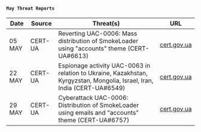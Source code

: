 #### `May Threat Reports`
| Date | Source | Threat(s) | URL |
| --- | --- | --- | --- |
| 05 MAY | CERT-UA | Reverting UAC-0006: Mass distribution of SmokeLoader using "accounts" theme (CERT-UA#6613) | [cert.gov.ua](https://cert.gov.ua/article/4555802) |
| 22 MAY | CERT-UA | Espionage activity UAC-0063 in relation to Ukraine, Kazakhstan, Kyrgyzstan, Mongolia, Israel, Iran, India (CERT-UA#6549)| [cert.gov.ua](https://cert.gov.ua/article/4697016) |
| 29 MAY | CERT-UA | Cyberattack UAC-0006: Distribution of SmokeLoader using emails and "accounts" theme (CERT-UA#6757) | [cert.gov.ua](https://cert.gov.ua/article/4755642)|

